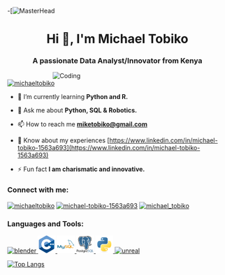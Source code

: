 -[![MasterHead](https://previews.123rf.com/images/pratyaksa/pratyaksa1701/pratyaksa170100107/70660351-businessman-working-and-analyzing-financial-statistics-data-analysis-concept-business-intelligence-t.jpg)
<h1 align="center">Hi 👋, I'm Michael Tobiko</h1>
<h3 align="center">A passionate Data Analyst/Innovator from Kenya</h3>
<img align="right" alt="Coding" width="400" src="https://c.tenor.com/2uyENRmiUt0AAAAM/coding.gif">

<p align="left"> <a href="https://twitter.com/michaeltobiko" target="blank"><img src="https://img.shields.io/twitter/follow/michaeltobiko?logo=twitter&style=for-the-badge" alt="michaeltobiko" /></a> </p>

- 🌱 I’m currently learning **Python and R.**

- 💬 Ask me about **Python, SQL & Robotics.**

- 📫 How to reach me **miketobiko@gmail.com**

- 📄 Know about my experiences [https://www.linkedin.com/in/michael-tobiko-1563a693](https://www.linkedin.com/in/michael-tobiko-1563a693)

- ⚡ Fun fact **I am charismatic and innovative.**

<h3 align="left">Connect with me:</h3>
<p align="left">
<a href="https://twitter.com/MichaelTobiko" target="blank"><img align="center" src="https://raw.githubusercontent.com/rahuldkjain/github-profile-readme-generator/master/src/images/icons/Social/twitter.svg" alt="michaeltobiko" height="30" width="40" /></a>
<a href="https://linkedin.com/in/michael-tobiko-1563a693" target="blank"><img align="center" src="https://raw.githubusercontent.com/rahuldkjain/github-profile-readme-generator/master/src/images/icons/Social/linked-in-alt.svg" alt="michael-tobiko-1563a693" height="30" width="40" /></a>
<a href="https://instagram.com/michael_tobiko" target="blank"><img align="center" src="https://raw.githubusercontent.com/rahuldkjain/github-profile-readme-generator/master/src/images/icons/Social/instagram.svg" alt="michael_tobiko" height="30" width="40" /></a>
</p>

<h3 align="left">Languages and Tools:</h3>
<p align="left"> <a href="https://www.blender.org/" target="_blank" rel="noreferrer"> <img src="https://download.blender.org/branding/community/blender_community_badge_white.svg" alt="blender" width="40" height="40"/> </a> <a href="https://www.w3schools.com/cpp/" target="_blank" rel="noreferrer"> <img src="https://raw.githubusercontent.com/devicons/devicon/master/icons/cplusplus/cplusplus-original.svg" alt="cplusplus" width="40" height="40"/> </a> <a href="https://www.mysql.com/" target="_blank" rel="noreferrer"> <img src="https://raw.githubusercontent.com/devicons/devicon/master/icons/mysql/mysql-original-wordmark.svg" alt="mysql" width="40" height="40"/> </a> <a href="https://www.postgresql.org" target="_blank" rel="noreferrer"> <img src="https://raw.githubusercontent.com/devicons/devicon/master/icons/postgresql/postgresql-original-wordmark.svg" alt="postgresql" width="40" height="40"/> </a> <a href="https://www.python.org" target="_blank" rel="noreferrer"> <img src="https://raw.githubusercontent.com/devicons/devicon/master/icons/python/python-original.svg" alt="python" width="40" height="40"/> </a> <a href="https://unrealengine.com/" target="_blank" rel="noreferrer"> <img src="https://raw.githubusercontent.com/kenangundogan/fontisto/036b7eca71aab1bef8e6a0518f7329f13ed62f6b/icons/svg/brand/unreal-engine.svg" alt="unreal" width="40" height="40"/> </a> </p>

[![Top Langs](https://github-readme-stats.vercel.app/api/top-langs/?username=miketobz&layout=compact)](https://github.com/miketobz/github-readme-stats)
